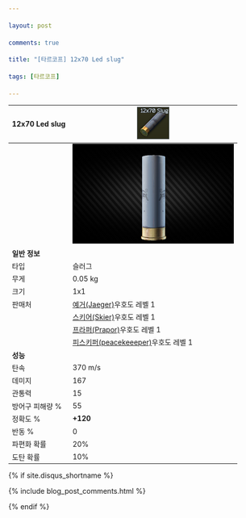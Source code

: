 ```yaml
---

layout: post

comments: true

title: "[타르코프] 12x70 Led slug"

tags: [타르코프]

---
```


|12x70 Led slug|![12x70 Led slug](/assets/image/tarkov/bullet/12x70SLUG.png)|
|--|--|
||![12x70 Led slug](/assets/image/tarkov/bullet/12x70SLUGIMAGE.png)|
|**일반 정보**|
|타입|슬러그|
|무게|0.05 kg|
|크기|1x1|
|판매처|[예거(Jaeger)](https://)우호도 레벨 1|
||[스키어(Skier)](https://)우호도 레벨 1|
||[프라퍼(Prapor)](https://)우호도 레벨 1|
||[피스키퍼(peacekeeeper)](https://)우호도 레벨 1|
|**성능**|
|탄속|370 m/s|
|데미지|167|
|관통력|15|
|방어구 피해량 %|55|
|정확도 %|**+120**|
|반동 %|0|
|파편화 확률|20%|
|도탄 확률|10%|

{% if site.disqus_shortname %}

<div class="comments">

  {% include blog_post_comments.html %}

</div>

{% endif %}



<div id="disqus_thread"></div>